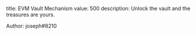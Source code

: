 title: EVM Vault Mechanism
value: 500
description: Unlock the vault and the treasures are yours.

Author: joseph#8210
